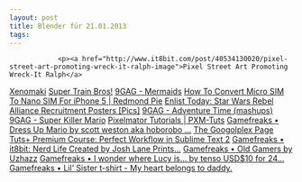 ```yaml
---
layout: post
title: Blender für 21.01.2013
tags:
---
```



                <p><a href="http://www.it8bit.com/post/40534130020/pixel-street-art-promoting-wreck-it-ralph-image">Pixel Street Art Promoting Wreck-It Ralph</a>
<a href="http://blog.gamefreaks.co.nz/post/40707710827">Xenomaki</a>
<a href="http://blog.gamefreaks.co.nz/post/40940455756/super-train-bros">Super Train Bros!</a>
<a href="http://9gag.com/gag/6090345">9GAG - Mermaids</a>
<a href="http://www.redmondpie.com/how-to-convert-micro-sim-to-nano-sim-for-iphone-5/">How To Convert Micro SIM To Nano SIM For iPhone 5 | Redmond Pie</a>
<a href="http://www.geeksaresexy.net/2012/12/02/enlist-today-star-wars-rebel-alliance-recruitment-posters-pics/?utm_source=feedburner&amp;utm_medium=feed&amp;utm_campaign=Feed%3A+geeksAreSexyTechnologyNews+%28%5BGeeks+are+Sexy%5D+technology+news%29&amp;utm_content=Google+Reader">Enlist Today: Star Wars Rebel Alliance Recruitment Posters [Pics]</a>
<a href="http://9gag.com/gag/5984955">9GAG - Adventure Time (mashups)</a>
<a href="http://9gag.com/gag/5909418">9GAG - Super Killer Mario</a>
<a href="http://www.pxm-tuts.com/">Pixelmator Tutorials | PXM-Tuts</a>
<a href="http://blog.gamefreaks.co.nz/post/35623175373/dress-up-mario-by-scott-weston-aka-hoborobo">Gamefreaks • Dress Up Mario by scott weston aka hoborobo ...</a>
<a href="http://www.fpx.de/fp/Fun/Googolplex/">The Googolplex Page</a>
<a href="https://tutsplus.com/course/improve-workflow-in-sublime-text-2/">Tuts+ Premium Course: Perfect Workflow in Sublime Text 2</a>
<a href="http://blog.gamefreaks.co.nz/post/35127429918/it8bit-nerd-life-created-by-josh-lane-prints">Gamefreaks • it8bit: Nerd Life Created by Josh Lane Prints...</a>
<a href="http://blog.gamefreaks.co.nz/post/35140538433/old-gamers-by-uzhazz">Gamefreaks • Old Gamers by Uzhazz</a>
<a href="http://blog.gamefreaks.co.nz/post/33217495476/i-wonder-where-lucy-is-by-tenso-usd-10-for-24">Gamefreaks • I wonder where Lucy is… by tenso USD$10 for 24...</a>
<a href="http://blog.gamefreaks.co.nz/post/33258576441/lil-sister-t-shirt-my-heart-belongs-to-daddy">Gamefreaks • Lil’ Sister t-shirt - My heart belongs to daddy. </a></p>
